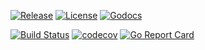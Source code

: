
[![Release](https://img.shields.io/github/release/trustbloc/edge-store.svg?style=flat-square)](https://github.com/trustbloc/edge-store/releases/latest)
[![License](https://img.shields.io/badge/License-Apache%202.0-blue.svg)](https://raw.githubusercontent.com/trustbloc/edge-store/master/LICENSE)
[![Godocs](https://img.shields.io/badge/godoc-reference-blue.svg)](https://godoc.org/github.com/trustbloc/edge-store)

[![Build Status](https://dev.azure.com/trustbloc/bloc/_apis/build/status/trustbloc.edge-store?branchName=master)](https://dev.azure.com/trustbloc/bloc/_build/latest?definitionId=20&branchName=master)
[![codecov](https://codecov.io/gh/trustbloc/edge-store/branch/master/graph/badge.svg)](https://codecov.io/gh/trustbloc/edge-store)
[![Go Report Card](https://goreportcard.com/badge/github.com/trustbloc/edge-store)](https://goreportcard.com/report/github.com/trustbloc/edge-store)
